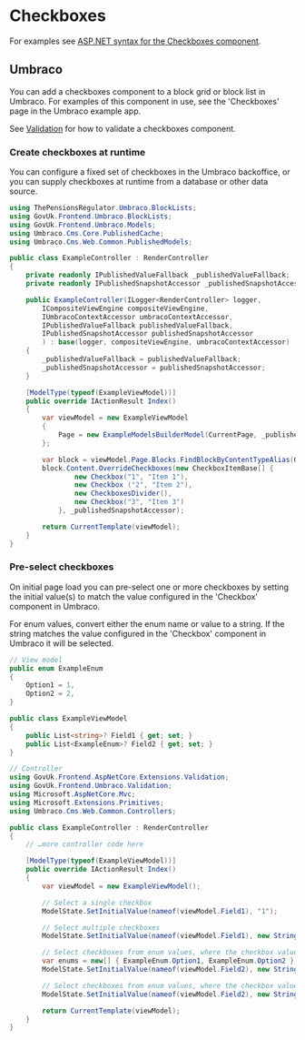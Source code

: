 # Checkboxes

For examples see [ASP.NET syntax for the Checkboxes component](https://github.com/gunndabad/govuk-frontend-aspnetcore/blob/main/docs/components/checkboxes.md).

## Umbraco

You can add a checkboxes component to a block grid or block list in Umbraco. For examples of this component in use, see the 'Checkboxes' page in the Umbraco example app.

See [Validation](/docs/umbraco/validation.md) for how to validate a checkboxes component.

### Create checkboxes at runtime

You can configure a fixed set of checkboxes in the Umbraco backoffice, or you can supply checkboxes at runtime from a database or other data source.

```csharp
using ThePensionsRegulator.Umbraco.BlockLists;
using GovUk.Frontend.Umbraco.BlockLists;
using GovUk.Frontend.Umbraco.Models;
using Umbraco.Cms.Core.PublishedCache;
using Umbraco.Cms.Web.Common.PublishedModels;

public class ExampleController : RenderController
{
    private readonly IPublishedValueFallback _publishedValueFallback;
    private readonly IPublishedSnapshotAccessor _publishedSnapshotAccessor;

    public ExampleController(ILogger<RenderController> logger,
        ICompositeViewEngine compositeViewEngine,
        IUmbracoContextAccessor umbracoContextAccessor,
        IPublishedValueFallback publishedValueFallback,
        IPublishedSnapshotAccessor publishedSnapshotAccessor
        ) : base(logger, compositeViewEngine, umbracoContextAccessor)
    {
        _publishedValueFallback = publishedValueFallback;
        _publishedSnapshotAccessor = publishedSnapshotAccessor;
    }

    [ModelType(typeof(ExampleViewModel))]
    public override IActionResult Index()
    {
        var viewModel = new ExampleViewModel
        {
            Page = new ExampleModelsBuilderModel(CurrentPage, _publishedValueFallback)
        };

        var block = viewModel.Page.Blocks.FindBlockByContentTypeAlias(GovukCheckboxes.ModelTypeAlias);
        block.Content.OverrideCheckboxes(new CheckboxItemBase[] {
                new Checkbox("1", "Item 1"),
                new Checkbox ("2", "Item 2"),
                new CheckboxesDivider(),
                new Checkbox("3", "Item 3")
            }, _publishedSnapshotAccessor);

        return CurrentTemplate(viewModel);
    }
}
```

### Pre-select checkboxes

On initial page load you can pre-select one or more checkboxes by setting the initial value(s) to match the value configured in the 'Checkbox' component in Umbraco.

For enum values, convert either the enum name or value to a string. If the string matches the value configured in the 'Checkbox' component in Umbraco it will be selected.

```csharp
// View model
public enum ExampleEnum
{
    Option1 = 1,
    Option2 = 2,
}

public class ExampleViewModel
{
    public List<string>? Field1 { get; set; }
    public List<ExampleEnum>? Field2 { get; set; }
}
```

```csharp
// Controller
using GovUk.Frontend.AspNetCore.Extensions.Validation;
using GovUk.Frontend.Umbraco.Validation;
using Microsoft.AspNetCore.Mvc;
using Microsoft.Extensions.Primitives;
using Umbraco.Cms.Web.Common.Controllers;

public class ExampleController : RenderController
{
    // …more controller code here

    [ModelType(typeof(ExampleViewModel))]
    public override IActionResult Index()
    {
        var viewModel = new ExampleViewModel();

        // Select a single checkbox
        ModelState.SetInitialValue(nameof(viewModel.Field1), "1");

        // Select multiple checkboxes
        ModelState.SetInitialValue(nameof(viewModel.Field1), new StringValues(new[] { "1", "2" }));

        // Select checkboxes from enum values, where the checkbox value matches the enum integer value
        var enums = new[] { ExampleEnum.Option1, ExampleEnum.Option2 };
        ModelState.SetInitialValue(nameof(viewModel.Field2), new StringValues(enums.Select(x => ((int)x).ToString()).ToArray()));

        // Select checkboxes from enum values, where the checkbox value matches the enum name
        ModelState.SetInitialValue(nameof(viewModel.Field2), new StringValues(enums.Select(x => x.ToString()).ToArray()));

        return CurrentTemplate(viewModel);
    }
}
```
